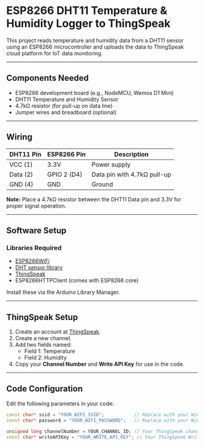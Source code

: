 # ESP8266 DHT11 Temperature & Humidity Logger to ThingSpeak

This project reads temperature and humidity data from a DHT11 sensor using an ESP8266 microcontroller and uploads the data to ThingSpeak cloud platform for IoT data monitoring.

---

## Components Needed

- ESP8266 development board (e.g., NodeMCU, Wemos D1 Mini)  
- DHT11 Temperature and Humidity Sensor  
- 4.7kΩ resistor (for pull-up on data line)  
- Jumper wires and breadboard (optional)  

---

## Wiring

| DHT11 Pin | ESP8266 Pin | Description                     |
|-----------|-------------|--------------------------------|
| VCC (1)   | 3.3V        | Power supply                   |
| Data (2)  | GPIO 2 (D4) | Data pin with 4.7kΩ pull-up   |
| GND (4)   | GND         | Ground                        |

**Note:** Place a 4.7kΩ resistor between the DHT11 Data pin and 3.3V for proper signal operation.

---

## Software Setup

### Libraries Required

- [ESP8266WiFi](https://github.com/esp8266/Arduino)  
- [DHT sensor library](https://github.com/adafruit/DHT-sensor-library)  
- [ThingSpeak](https://github.com/mathworks/thingspeak-arduino)  
- ESP8266HTTPClient (comes with ESP8266 core)

Install these via the Arduino Library Manager.

---

## ThingSpeak Setup

1. Create an account at [ThingSpeak](https://thingspeak.com/).  
2. Create a new channel.  
3. Add two fields named:  
   - Field 1: Temperature  
   - Field 2: Humidity  
4. Copy your **Channel Number** and **Write API Key** for use in the code.

---

## Code Configuration

Edit the following parameters in your code:

```cpp
const char* ssid = "YOUR_WIFI_SSID";           // Replace with your WiFi SSID
const char* password = "YOUR_WIFI_PASSWORD";   // Replace with your WiFi password

unsigned long channelNumber = YOUR_CHANNEL_ID; // Your ThingSpeak channel number
const char* writeAPIKey = "YOUR_WRITE_API_KEY"; // Your ThingSpeak Write API key
